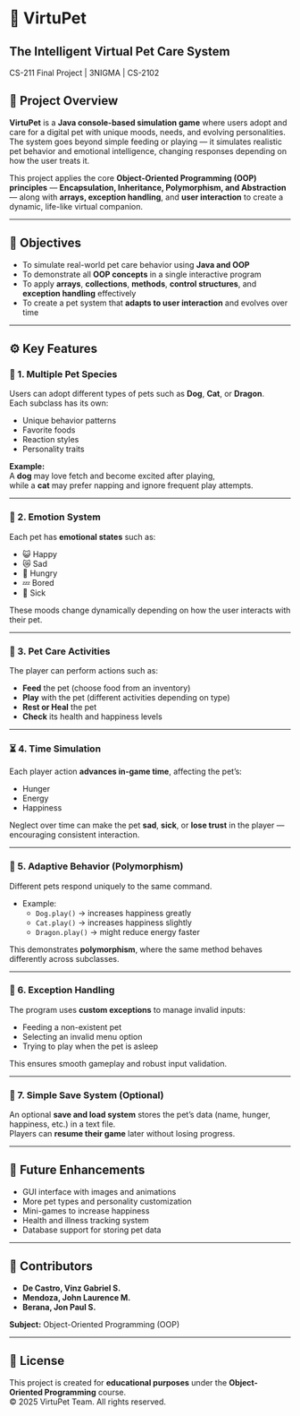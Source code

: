 # 🐾 VirtuPet
## The Intelligent Virtual Pet Care System

CS-211 Final Project | 3NIGMA | CS-2102 

## 🧠 Project Overview
**VirtuPet** is a **Java console-based simulation game** where users adopt and care for a digital pet with unique moods, needs, and evolving personalities.  
The system goes beyond simple feeding or playing — it simulates realistic pet behavior and emotional intelligence, changing responses depending on how the user treats it.

This project applies the core **Object-Oriented Programming (OOP) principles** — **Encapsulation, Inheritance, Polymorphism, and Abstraction** — along with **arrays, exception handling**, and **user interaction** to create a dynamic, life-like virtual companion.

---

## 🎯 Objectives
- To simulate real-world pet care behavior using **Java and OOP**  
- To demonstrate all **OOP concepts** in a single interactive program  
- To apply **arrays**, **collections**, **methods**, **control structures**, and **exception handling** effectively  
- To create a pet system that **adapts to user interaction** and evolves over time  

---

## ⚙️ Key Features

### 🐶 1. Multiple Pet Species
Users can adopt different types of pets such as **Dog**, **Cat**, or **Dragon**.  
Each subclass has its own:
- Unique behavior patterns  
- Favorite foods  
- Reaction styles  
- Personality traits  

**Example:**  
A **dog** may love fetch and become excited after playing,  
while a **cat** may prefer napping and ignore frequent play attempts.

---

### 💬 2. Emotion System
Each pet has **emotional states** such as:
- 😺 Happy  
- 😿 Sad  
- 🍖 Hungry  
- 💤 Bored  
- 🤒 Sick  

These moods change dynamically depending on how the user interacts with their pet.

---

### 🍖 3. Pet Care Activities
The player can perform actions such as:
- **Feed** the pet (choose food from an inventory)  
- **Play** with the pet (different activities depending on type)  
- **Rest or Heal** the pet  
- **Check** its health and happiness levels  

---

### ⏳ 4. Time Simulation
Each player action **advances in-game time**, affecting the pet’s:
- Hunger  
- Energy  
- Happiness  

Neglect over time can make the pet **sad**, **sick**, or **lose trust** in the player — encouraging consistent interaction.

---

### 🧬 5. Adaptive Behavior (Polymorphism)
Different pets respond uniquely to the same command.  
- Example:  
  - `Dog.play()` → increases happiness greatly  
  - `Cat.play()` → increases happiness slightly  
  - `Dragon.play()` → might reduce energy faster  

This demonstrates **polymorphism**, where the same method behaves differently across subclasses.

---

### 🧯 6. Exception Handling
The program uses **custom exceptions** to manage invalid inputs:
- Feeding a non-existent pet  
- Selecting an invalid menu option  
- Trying to play when the pet is asleep  

This ensures smooth gameplay and robust input validation.

---

### 💾 7. Simple Save System (Optional)
An optional **save and load system** stores the pet’s data (name, hunger, happiness, etc.) in a text file.  
Players can **resume their game** later without losing progress.

---

## 🔮 Future Enhancements
- GUI interface with images and animations  
- More pet types and personality customization  
- Mini-games to increase happiness  
- Health and illness tracking system  
- Database support for storing pet data  

---

## 👥 Contributors
- **De Castro, Vinz Gabriel S.**  
- **Mendoza, John Laurence M.**  
- **Berana, Jon Paul S.**

**Subject:** Object-Oriented Programming (OOP)

---

## 📝 License
This project is created for **educational purposes** under the **Object-Oriented Programming** course.  
© 2025 VirtuPet Team. All rights reserved.
